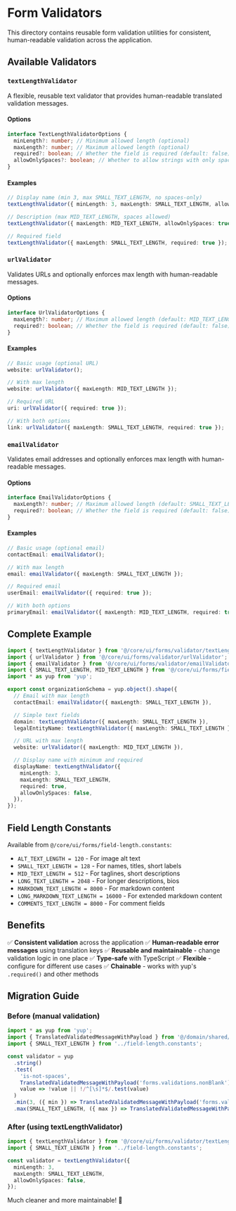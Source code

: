# Form Validators

This directory contains reusable form validation utilities for consistent, human-readable validation across the application.

## Available Validators

### `textLengthValidator`

A flexible, reusable text validator that provides human-readable translated validation messages.

#### Options

```typescript
interface TextLengthValidatorOptions {
  minLength?: number; // Minimum allowed length (optional)
  maxLength?: number; // Maximum allowed length (optional)
  required?: boolean; // Whether the field is required (default: false)
  allowOnlySpaces?: boolean; // Whether to allow strings with only spaces (default: false)
}
```

#### Examples

```typescript
// Display name (min 3, max SMALL_TEXT_LENGTH, no spaces-only)
textLengthValidator({ minLength: 3, maxLength: SMALL_TEXT_LENGTH, allowOnlySpaces: false });

// Description (max MID_TEXT_LENGTH, spaces allowed)
textLengthValidator({ maxLength: MID_TEXT_LENGTH, allowOnlySpaces: true });

// Required field
textLengthValidator({ maxLength: SMALL_TEXT_LENGTH, required: true });
```

### `urlValidator`

Validates URLs and optionally enforces max length with human-readable messages.

#### Options

```typescript
interface UrlValidatorOptions {
  maxLength?: number; // Maximum allowed length (default: MID_TEXT_LENGTH)
  required?: boolean; // Whether the field is required (default: false)
}
```

#### Examples

```typescript
// Basic usage (optional URL)
website: urlValidator();

// With max length
website: urlValidator({ maxLength: MID_TEXT_LENGTH });

// Required URL
uri: urlValidator({ required: true });

// With both options
link: urlValidator({ maxLength: SMALL_TEXT_LENGTH, required: true });
```

### `emailValidator`

Validates email addresses and optionally enforces max length with human-readable messages.

#### Options

```typescript
interface EmailValidatorOptions {
  maxLength?: number; // Maximum allowed length (default: SMALL_TEXT_LENGTH)
  required?: boolean; // Whether the field is required (default: false)
}
```

#### Examples

```typescript
// Basic usage (optional email)
contactEmail: emailValidator();

// With max length
email: emailValidator({ maxLength: SMALL_TEXT_LENGTH });

// Required email
userEmail: emailValidator({ required: true });

// With both options
primaryEmail: emailValidator({ maxLength: MID_TEXT_LENGTH, required: true });
```

## Complete Example

```typescript
import { textLengthValidator } from '@/core/ui/forms/validator/textLengthValidator';
import { urlValidator } from '@/core/ui/forms/validator/urlValidator';
import { emailValidator } from '@/core/ui/forms/validator/emailValidator';
import { SMALL_TEXT_LENGTH, MID_TEXT_LENGTH } from '@/core/ui/forms/field-length.constants';
import * as yup from 'yup';

export const organizationSchema = yup.object().shape({
  // Email with max length
  contactEmail: emailValidator({ maxLength: SMALL_TEXT_LENGTH }),

  // Simple text fields
  domain: textLengthValidator({ maxLength: SMALL_TEXT_LENGTH }),
  legalEntityName: textLengthValidator({ maxLength: SMALL_TEXT_LENGTH }),

  // URL with max length
  website: urlValidator({ maxLength: MID_TEXT_LENGTH }),

  // Display name with minimum and required
  displayName: textLengthValidator({
    minLength: 3,
    maxLength: SMALL_TEXT_LENGTH,
    required: true,
    allowOnlySpaces: false,
  }),
});
```

## Field Length Constants

Available from `@/core/ui/forms/field-length.constants`:

- `ALT_TEXT_LENGTH = 120` - For image alt text
- `SMALL_TEXT_LENGTH = 128` - For names, titles, short labels
- `MID_TEXT_LENGTH = 512` - For taglines, short descriptions
- `LONG_TEXT_LENGTH = 2048` - For longer descriptions, bios
- `MARKDOWN_TEXT_LENGTH = 8000` - For markdown content
- `LONG_MARKDOWN_TEXT_LENGTH = 16000` - For extended markdown content
- `COMMENTS_TEXT_LENGTH = 8000` - For comment fields

## Benefits

✅ **Consistent validation** across the application
✅ **Human-readable error messages** using translation keys
✅ **Reusable and maintainable** - change validation logic in one place
✅ **Type-safe** with TypeScript
✅ **Flexible** - configure for different use cases
✅ **Chainable** - works with yup's `.required()` and other methods

## Migration Guide

### Before (manual validation)

```typescript
import * as yup from 'yup';
import { TranslatedValidatedMessageWithPayload } from '@/domain/shared/i18n/ValidationMessageTranslation';
import { SMALL_TEXT_LENGTH } from '../field-length.constants';

const validator = yup
  .string()
  .test(
    'is-not-spaces',
    TranslatedValidatedMessageWithPayload('forms.validations.nonBlank'),
    value => !value || !/^[\s]*$/.test(value)
  )
  .min(3, ({ min }) => TranslatedValidatedMessageWithPayload('forms.validations.minLength')({ min }))
  .max(SMALL_TEXT_LENGTH, ({ max }) => TranslatedValidatedMessageWithPayload('forms.validations.maxLength')({ max }));
```

### After (using textLengthValidator)

```typescript
import { textLengthValidator } from '@/core/ui/forms/validator/textLengthValidator';
import { SMALL_TEXT_LENGTH } from '../field-length.constants';

const validator = textLengthValidator({
  minLength: 3,
  maxLength: SMALL_TEXT_LENGTH,
  allowOnlySpaces: false,
});
```

Much cleaner and more maintainable! 🎉
